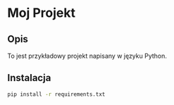 # Moj Projekt

## Opis
To jest przykładowy projekt napisany w języku Python.

## Instalacja
```bash
pip install -r requirements.txt